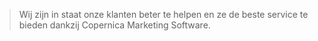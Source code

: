 > Wij zijn in staat onze klanten beter te helpen en ze de beste service
> te bieden dankzij Copernica Marketing Software.
